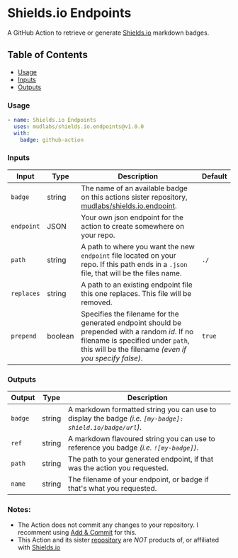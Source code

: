 # Shields.io Endpoints
A GitHub Action to retrieve or generate [Shields.io][shields.io] markdown badges.


## Table of Contents
- [Usage](#usage)
- [Inputs](#inputs)
- [Outputs](#outputs)


### Usage
```yaml
- name: Shields.io Endpoints
  uses: mudlabs/shields.io.endpoints@v1.0.0
  with:
    badge: github-action
```


### Inputs
| Input | Type | Description | Default |
| --- | --- | --- | --- |
| `badge` | string | The name of an available badge on this actions sister repository, [mudlabs/shields.io.endpoint][library]. | |
| `endpoint` | JSON | Your own json endpoint for the action to create somewhere on your repo. | |
| `path` | string | A path to where you want the new `endpoint` file located on your repo. If this path ends in a `.json` file, that will be the files name. | `./` |
| `replaces` | string | A path to an existing endpoint file this one replaces. This file will be removed. | |
| `prepend` | boolean | Specifies the filename for the generated endpoint should be prepended with a random _id_. If no filename is specified under `path`, this will be the filename _(even if you specify false)_. | `true` |


### Outputs
| Output | Type | Description |
| --- | --- | --- |
| `badge` | string | A markdown formatted string you can use to display the badge _(i.e. `[my-badge]: shield.io/badge/url`)_. |
| `ref` | string | A markdown flavoured string you can use to reference you badge _(i.e. `![my-badge]`)_. |
| `path` | string | The path to your generated endpoint, if that was the action you requested. |
| `name` | string | The filename of your endpoint, or badge if that's what you requested. |


### Notes:
- The Action does not commit any changes to your repository. I recomment using [Add & Commit](https://github.com/marketplace/actions/add-commit) for this.
- This Action and its sister [repository][library] are _NOT_ products of, or affiliated with [Shields.io][shields.io]

[library]: https://github.com/mudlabs/shields.io.endpoint
[shields.io]: https://shields.io/
